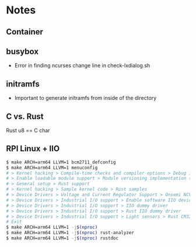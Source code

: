 # Notes

## Container


## busybox

* Error in finding ncurses
change line in check-lxdialog.sh

## initramfs

* Important to generate initramfs from inside of the directory

## C vs. Rust
Rust u8 == C char

## RPI Linux + IIO
```bash
$ make ARCH=arm64 LLVM=1 bcm2711_defconfig
$ make ARCH=arm64 LLVM=1 menuconfig
# > Kernel hacking > Compile-time checks and compiler options > Debug information (Generate DWARF Version 5 debuginfo)
# > Enable loadable module support > Module versioning implementation (gendwarfksyms (from debugging information))
# > General setup > Rust support
# > Kernel hacking > Sample kernel code > Rust samples
# > Device Drivers > Voltage and Current Regulator Support > Onsemi NCV6336 regulator driver
# > Device Drivers > Industrial I/O support > Enable software IIO device support
# > Device Drivers > Industrial I/O support > IIO dummy driver
# > Device Drivers > Industrial I/O support > Rust IIO dummy driver
# > Device Drivers > Industrial I/O support > Light sensors > Rust CM3232 ambient light sensor
# Exit
$ make ARCH=arm64 LLVM=1 -j$(nproc)
$ make ARCH=arm64 LLVM=1 -j$(nproc) rust-analyzer
$ make ARCH=arm64 LLVM=1 -j$(nproc) rustdoc
```
